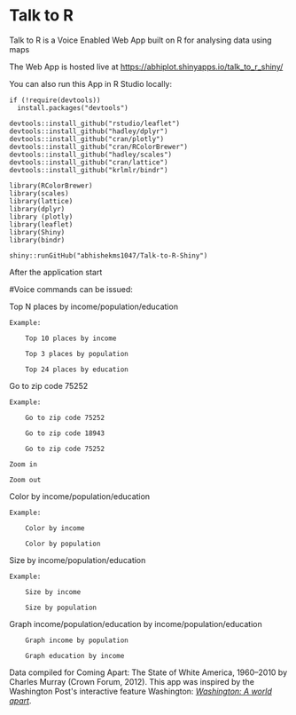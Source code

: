 # Talk to R 

Talk to R is a Voice Enabled Web App built on R for analysing data using maps

The Web App is hosted live at https://abhiplot.shinyapps.io/talk_to_r_shiny/

You can also run this App in R Studio locally:

```
if (!require(devtools))
  install.packages("devtools")

devtools::install_github("rstudio/leaflet")
devtools::install_github("hadley/dplyr")
devtools::install_github("cran/plotly")
devtools::install_github("cran/RColorBrewer")
devtools::install_github("hadley/scales")
devtools::install_github("cran/lattice")
devtools::install_github("krlmlr/bindr")

library(RColorBrewer)
library(scales)
library(lattice)
library(dplyr)
library (plotly)
library(leaflet)
library(Shiny)
library(bindr)

shiny::runGitHub("abhishekms1047/Talk-to-R-Shiny")

```

After the application start 

#Voice commands can be issued:



Top N places by income/population/education

    Example:
```
    Top 10 places by income
    
    Top 3 places by population
    
    Top 24 places by education
```
Go to zip code 75252

    Example:
```
    Go to zip code 75252

    Go to zip code 18943

    Go to zip code 75252
```

```
Zoom in
```

```
Zoom out
```


Color by income/population/education

    Example:
```
    Color by income

    Color by population
```


Size by income/population/education

    Example: 
```
    Size by income

    Size by population
```    

Graph income/population/education by income/population/education

   
```Example:
    Graph income by population

    Graph education by income 
```



Data compiled for Coming Apart: The State of White America, 1960–2010 by Charles Murray (Crown Forum, 2012). 
This app was inspired by the Washington Post's interactive feature Washington: _[Washington: A world apart](http://www.washingtonpost.com/sf/local/2013/11/09/washington-a-world-apart/)_.
